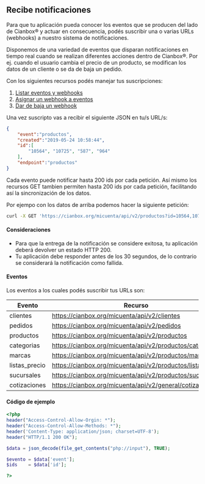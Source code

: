 ## Recibe notificaciones

Para que tu aplicación pueda conocer los eventos que se producen del lado de Cianbox&reg; y actuar en consecuencia,
podés suscribir una o varias URLs (webhooks) a nuestro sistema de notificaciones.

Disponemos de una variedad de eventos que disparan notificaciones en tiempo real cuando se realizan diferentes acciones
dentro de Cianbox&reg;. Por ej. cuando el usuario cambia el precio de un producto, se modifican los datos de un cliente
o se da de baja un pedido.

Con los siguientes recursos podés manejar tus suscripciones:

1. [Listar eventos y webhooks](https://github.com/cianbox/api-docs/blob/master/get_webhook_lista.md)
2. [Asignar un webhook a eventos](https://github.com/cianbox/api-docs/blob/master/post_webhook_alta.md)
3. [Dar de baja un webhook](https://github.com/cianbox/api-docs/blob/master/delete_webhook_eliminar.md)

Una vez suscripto vas a recibir el siguiente JSON en tu/s URL/s:

```json
{
    "event":"productos",
    "created":"2019-05-24 10:58:44",
    "id":[
        "10564", "10725", "587", "964"
    ],
    "endpoint":"productos"
}
```

Cada evento puede notificar hasta 200 ids por cada petición. Así mismo los recursos GET tambien permiten hasta 200 ids
por cada petición, facilitando así la sincronización de los datos.

Por ejempo con los datos de arriba podemos hacer la siguiente petición:

```bash
curl -X GET 'https://cianbox.org/micuenta/api/v2/productos?id=10564,10725,587,964&access_token=CBX_AT-TcIHdWOvdpIMx...'
```

#### Consideraciones

+ Para que la entrega de la notificación se considere exitosa, tu aplicación deberá devolver un estado HTTP 200.
+ Tu aplicación debe responder antes de los 30 segundos, de lo contrario se considerará la notificación como fallida.

#### Eventos

Los eventos a los cuales podés suscribir tus URLs son:

|Evento          |Recurso                                                  |
|----------------|---------------------------------------------------------|
|clientes        |https://cianbox.org/micuenta/api/v2/clientes             |
|pedidos         |https://cianbox.org/micuenta/api/v2/pedidos              |
|productos       |https://cianbox.org/micuenta/api/v2/productos            |
|categorias      |https://cianbox.org/micuenta/api/v2/productos/categorias |
|marcas          |https://cianbox.org/micuenta/api/v2/productos/marcas     |
|listas_precio   |https://cianbox.org/micuenta/api/v2/productos/listas     |
|sucursales      |https://cianbox.org/micuenta/api/v2/productos/sucursales |
|cotizaciones    |https://cianbox.org/micuenta/api/v2/general/cotizaciones |

#### Código de ejemplo

```php
<?php
header("Access-Control-Allow-Orgin: *");
header("Access-Control-Allow-Methods: *");
header('Content-Type: application/json; charset=UTF-8');
header("HTTP/1.1 200 OK");

$data = json_decode(file_get_contents("php://input"), TRUE);

$evento = $data['event'];
$ids    = $data['id'];

?>
```